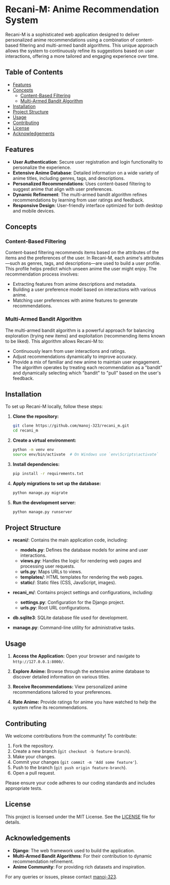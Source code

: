 # Recani-M: Anime Recommendation System

Recani-M is a sophisticated web application designed to deliver personalized anime recommendations using a combination of content-based filtering and multi-armed bandit algorithms. This unique approach allows the system to continuously refine its suggestions based on user interactions, offering a more tailored and engaging experience over time.

## Table of Contents

- [Features](#features)
- [Concepts](#concepts)
  - [Content-Based Filtering](#content-based-filtering)
  - [Multi-Armed Bandit Algorithm](#multi-armed-bandit-algorithm)
- [Installation](#installation)
- [Project Structure](#project-structure)
- [Usage](#usage)
- [Contributing](#contributing)
- [License](#license)
- [Acknowledgements](#acknowledgements)

## Features

- **User Authentication**: Secure user registration and login functionality to personalize the experience.
- **Extensive Anime Database**: Detailed information on a wide variety of anime titles, including genres, tags, and descriptions.
- **Personalized Recommendations**: Uses content-based filtering to suggest anime that align with user preferences.
- **Dynamic Refinement**: The multi-armed bandit algorithm refines recommendations by learning from user ratings and feedback.
- **Responsive Design**: User-friendly interface optimized for both desktop and mobile devices.

## Concepts

### Content-Based Filtering

Content-based filtering recommends items based on the attributes of the items and the preferences of the user. In Recani-M, each anime's attributes—such as genres, tags, and descriptions—are used to build a user profile. This profile helps predict which unseen anime the user might enjoy. The recommendation process involves:
- Extracting features from anime descriptions and metadata.
- Building a user preference model based on interactions with various anime.
- Matching user preferences with anime features to generate recommendations.

### Multi-Armed Bandit Algorithm

The multi-armed bandit algorithm is a powerful approach for balancing exploration (trying new items) and exploitation (recommending items known to be liked). This algorithm allows Recani-M to:
- Continuously learn from user interactions and ratings.
- Adjust recommendations dynamically to improve accuracy.
- Provide a mix of familiar and new anime to maintain user engagement.
The algorithm operates by treating each recommendation as a "bandit" and dynamically selecting which "bandit" to "pull" based on the user's feedback.

## Installation

To set up Recani-M locally, follow these steps:

1. **Clone the repository:**
   ```sh
   git clone https://github.com/manoj-323/recani_m.git
   cd recani_m
   ```

2. **Create a virtual environment:**
   ```sh
   python -m venv env
   source env/bin/activate  # On Windows use `env\Scripts\activate`
   ```

3. **Install dependencies:**
   ```sh
   pip install -r requirements.txt
   ```

4. **Apply migrations to set up the database:**
   ```sh
   python manage.py migrate
   ```

5. **Run the development server:**
   ```sh
   python manage.py runserver
   ```

## Project Structure

- **recani/**: Contains the main application code, including:
  - **models.py**: Defines the database models for anime and user interactions.
  - **views.py**: Handles the logic for rendering web pages and processing user requests.
  - **urls.py**: Maps URLs to views.
  - **templates/**: HTML templates for rendering the web pages.
  - **static/**: Static files (CSS, JavaScript, images).

- **recani_m/**: Contains project settings and configurations, including:
  - **settings.py**: Configuration for the Django project.
  - **urls.py**: Root URL configurations.

- **db.sqlite3**: SQLite database file used for development.
- **manage.py**: Command-line utility for administrative tasks.

## Usage

1. **Access the Application:**
   Open your browser and navigate to `http://127.0.0.1:8000/`.

2. **Explore Anime:**
   Browse through the extensive anime database to discover detailed information on various titles.

3. **Receive Recommendations:**
   View personalized anime recommendations tailored to your preferences.

4. **Rate Anime:**
   Provide ratings for anime you have watched to help the system refine its recommendations.

## Contributing

We welcome contributions from the community! To contribute:

1. Fork the repository.
2. Create a new branch (`git checkout -b feature-branch`).
3. Make your changes.
4. Commit your changes (`git commit -m 'Add some feature'`).
5. Push to the branch (`git push origin feature-branch`).
6. Open a pull request.

Please ensure your code adheres to our coding standards and includes appropriate tests.

## License

This project is licensed under the MIT License. See the [LICENSE](LICENSE) file for details.

## Acknowledgements

- **Django**: The web framework used to build the application.
- **Multi-Armed Bandit Algorithms**: For their contribution to dynamic recommendation refinement.
- **Anime Community**: For providing rich datasets and inspiration.

For any queries or issues, please contact [manoj-323](https://github.com/manoj-323).
